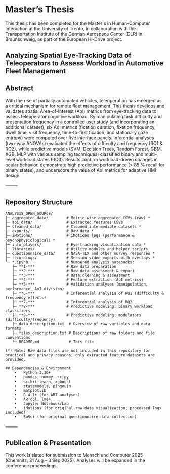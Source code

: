 # Master’s Thesis

This thesis has been completed for the Master's in Human-Computer Interaction at the University of Trento, in collaboration with the Transportation Institute of the German Aerospace Center (DLR) in Braunschweig, as part of the European Hi-Drive project.

## Analyzing Spatial Eye-Tracking Data of Teleoperators to Assess Workload in Automotive Fleet Management

## Abstract
With the rise of partially automated vehicles, teleoperation has emerged as a critical mechanism for remote fleet management. This thesis develops and validates spatial Area-of-Interest (AoI) metrics from eye-tracking data to assess teleoperator cognitive workload. By manipulating task difficulty and presentation frequency in a controlled user study (and incorporating an additional dataset), six AoI metrics (fixation duration, fixation frequency, dwell time, visit frequency, time-to-first fixation, and stationary gaze entropy) were computed over five interface panels. Inferential analyses (two-way ANOVAs) evaluated the effects of difficulty and frequency (RQ1 & RQ2), while predictive models (SVM, Decision Trees, Random Forest, GBM, XGB, MLP with various sampling techniques) classified binary and multi-level workload states (RQ3). Results confirm workload-driven changes in ocular behavior, demonstrate high predictive performance (> 85 % recall for binary states), and underscore the value of AoI metrics for adaptive HMI design.

⸻

## Repository Structure

```
ANALYSIS_OPEN_SOURCE/
├─ aggregated_data/        # Metric-wise aggregated CSVs (raw) *
├─ aoi_data/               # Extracted features CSVs
├─ cleaned_data/           # Cleaned intermediate datasets *
├─ exports/                # Raw data *
├─ iMotions/               # iMotions logs (performance & psychophysiological) *
├─ info_players/           # Eye-tracking visualization data *
├─ libraries/              # Utility modules and helper scripts
├─ questionnaire_data/     # NASA-TLX and other survey responses *
├─ recordings/             # Session video exports with overlays *
└─ *.ipynb                 # Numbered analysis notebooks:
   ├─ **1-***              # Raw data preparation
   ├─ **2-***              # Raw data assessment & export
   ├─ **3-***              # Data cleaning & assessment
   ├─ **4-***              # Feature extraction (AoI metrics)
   ├─ **5-***              # Validation analyses (manipulation, performance, AoI division)
   ├─ **6-***              # Inferential analysis of RQ1 (difficulty & frequency effects)
   ├─ **7-***              # Inferential analysis of RQ2
   ├─ **8-***              # Predictive modeling: binary workload classifiers
   ├─ **9-***              # Predictive modeling: modulators (difficulty/frequency)
   ├─ data_description.txt  # Overview of raw variables and data formats
   ├─ files_description.txt # Descriptions of raw folders and file conventions
   └─ README.md             # This file

(*) Note: Raw data files are not included in this repository for practical and privacy reasons; only extracted feature datasets are provided.

## Dependencies & Environment
	•	Python 3.10+
	•	pandas, numpy, scipy
	•	scikit-learn, xgboost
	•	statsmodels, pingouin
	•	matplotlib
	•	R 4.1+ (for ART analyses)
	•	ARTool, lme4
	•	Jupyter Notebook/Lab
	•	iMotions (for original raw-data visualization; processed logs included)
	•	SoSci (for original questionnaire data collection)
```

⸻

## Publication & Presentation

This work is slated for submission to Mensch und Computer 2025 (Chemnitz, 31 Aug – 3 Sep 2025). Analyses will be expanded in the conference proceedings.